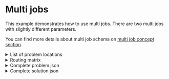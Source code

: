 # Multi jobs

This example demonstrates how to use multi jobs. There are two multi jobs with slightly different parameters.

You can find more details about multi job schema on [multi job concept section](../../concepts/pragmatic/problem/multi-jobs.md).

<details>
    <summary>List of problem locations</summary><p>

```json
{{#include ../../../../examples/json-pragmatic/data/multi-job.basic.locations.json}}
```

</p></details>

<details>
    <summary>Routing matrix</summary><p>

```json
{{#include ../../../../examples/json-pragmatic/data/multi-job.basic.matrix.json}}
```

</p></details>


<details>
    <summary>Complete problem json</summary><p>

```json
{{#include ../../../../examples/json-pragmatic/data/multi-job.basic.problem.json}}
```

</p></details>

<details>
    <summary>Complete solution json</summary><p>

```json
{{#include ../../../../examples/json-pragmatic/data/multi-job.basic.solution.json}}
```

</p></details>
